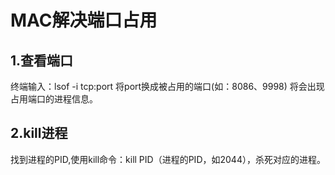 # MAC解决端口占用

## 1.查看端口
终端输入：lsof -i tcp:port 将port换成被占用的端口(如：8086、9998)
将会出现占用端口的进程信息。

## 2.kill进程
找到进程的PID,使用kill命令：kill PID（进程的PID，如2044），杀死对应的进程。